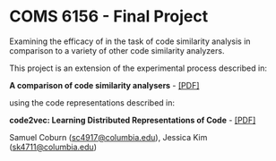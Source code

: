 # COMS 6156 - Final Project
Examining the efficacy of in the task of code similarity analysis in comparison to a variety of other code similarity analyzers.

This project is an extension of the experimental process described in:

**A comparison of code similarity analysers** - [[PDF]](https://link.springer.com/article/10.1007/s10664-017-9564-7)

using the code representations described in:

**code2vec: Learning Distributed Representations of Code** - [[PDF]](https://urialon.cswp.cs.technion.ac.il/wp-content/uploads/sites/83/2018/12/code2vec-popl19.pdf)

Samuel Coburn (sc4917@columbia.edu), Jessica Kim (sk4711@columbia.edu)